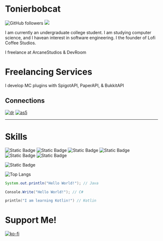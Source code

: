 # Tonierbobcat

![GitHub followers](https://img.shields.io/github/followers/Tonierbobcat?style=for-the-badge&logo=github) ![](https://komarev.com/ghpvc/?username=tonierbobcat&style=for-the-badge) 

I am currently an undergraduate college student. I am studying computer science, and I havean interest in software engineering. I the founder of Lofi Coffee Studios.

I freelance at ArcaneStudios & DevRoom

# Freelancing Services 
I develop MC plugins with SpigotAPI, PaperAPI, & BukkitAPI

## Connections

[![dr](https://github.com/user-attachments/assets/acd17702-07a8-4888-9377-af2322e31616)](https://www.devroomteam.com/) [![as5](https://github.com/user-attachments/assets/70dd4b1f-c40e-4dea-8dbf-3d71bdb971bc)](https://discord.gg/arcanestudios)

***

# Skills
![Static Badge](https://img.shields.io/badge/Rider-e62783?style=for-the-badge&logo=rider&logoColor=white&labelColor=black)
![Static Badge](https://img.shields.io/badge/Git-ed8e1a?style=for-the-badge&logo=git&logoColor=white&labelColor=black)
![Static Badge](https://img.shields.io/badge/Unity-606b80?style=for-the-badge&logo=unity&labelColor=black)
![Static Badge](https://img.shields.io/badge/Intellij-4232F3?style=for-the-badge&logo=intellij-idea&labelColor=black)
![Static Badge](https://img.shields.io/badge/C%23-%23512BD4?style=for-the-badge&logo=.net&labelColor=black)
![Static Badge](https://img.shields.io/badge/Java-%23F78C40?style=for-the-badge&logo=openjdk&labelColor=black)

![Static Badge](https://img.shields.io/badge/Kotlin-c327e6?style=for-the-badge&logo=kotlin&logoColor=white&labelColor=black)

![Top Langs](https://github-readme-stats.vercel.app/api/top-langs/?username=tonierbobcat&layout=donut&theme=dark)

```java
System.out.println("Hello World!"); // Java
```
```csharp
Console.Write("Hello World!"); // C#
```
```kotlin
println("I am learning Kotlin!") // Kotlin
```

# Support Me!

[![ko-fi](https://ko-fi.com/img/githubbutton_sm.svg)](https://ko-fi.com/O4O1PFEJN)

